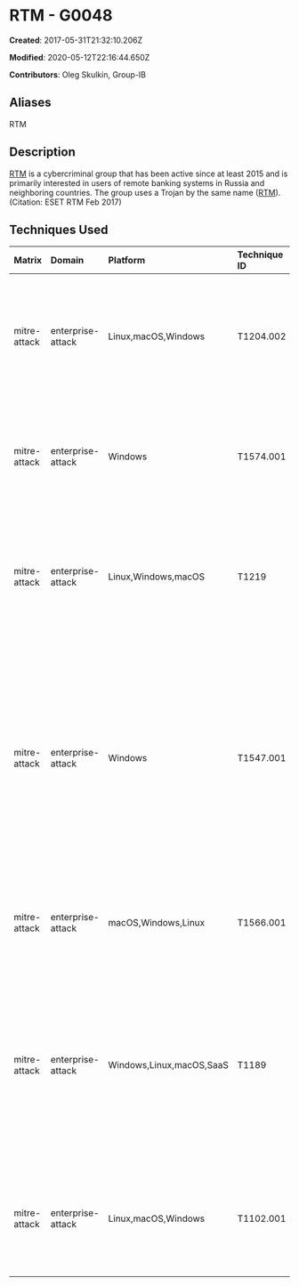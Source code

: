 # RTM - G0048

**Created**: 2017-05-31T21:32:10.206Z

**Modified**: 2020-05-12T22:16:44.650Z

**Contributors**: Oleg Skulkin, Group-IB

## Aliases

RTM

## Description

[RTM](https://attack.mitre.org/groups/G0048) is a cybercriminal group that has been active since at least 2015 and is primarily interested in users of remote banking systems in Russia and neighboring countries. The group uses a Trojan by the same name ([RTM](https://attack.mitre.org/software/S0148)). (Citation: ESET RTM Feb 2017)

## Techniques Used

|Matrix|Domain|Platform|Technique ID|Technique Name|Use|
| :---| :---| :---| :---| :---| :---|
|mitre-attack|enterprise-attack|Linux,macOS,Windows|T1204.002|Malicious File|[RTM](https://attack.mitre.org/groups/G0048) has attempted to lure victims into opening e-mail attachments to execute malicious code.(Citation: Group IB RTM August 2019)|
|mitre-attack|enterprise-attack|Windows|T1574.001|DLL Search Order Hijacking|[RTM](https://attack.mitre.org/groups/G0048) has used search order hijacking to force TeamViewer to load a malicious DLL.(Citation: Group IB RTM August 2019)|
|mitre-attack|enterprise-attack|Linux,Windows,macOS|T1219|Remote Access Software|[RTM](https://attack.mitre.org/groups/G0048) has used a modified version of TeamViewer and Remote Utilities for remote access.(Citation: Group IB RTM August 2019)|
|mitre-attack|enterprise-attack|Windows|T1547.001|Registry Run Keys / Startup Folder|[RTM](https://attack.mitre.org/groups/G0048) has used Registry run keys to establish persistence for the [RTM](https://attack.mitre.org/software/S0148) Trojan and other tools, such as a modified version of TeamViewer remote desktop software.(Citation: ESET RTM Feb 2017)(Citation: Group IB RTM August 2019)|
|mitre-attack|enterprise-attack|macOS,Windows,Linux|T1566.001|Spearphishing Attachment|[RTM](https://attack.mitre.org/groups/G0048) has used spearphishing attachments to distribute its malware.(Citation: Group IB RTM August 2019)|
|mitre-attack|enterprise-attack|Windows,Linux,macOS,SaaS|T1189|Drive-by Compromise|[RTM](https://attack.mitre.org/groups/G0048) has distributed its malware via the RIG and SUNDOWN exploit kits, as well as online advertising network <code>Yandex.Direct</code>.(Citation: ESET RTM Feb 2017)(Citation: ESET Buhtrap and Buran April 2019)|
|mitre-attack|enterprise-attack|Linux,macOS,Windows|T1102.001|Dead Drop Resolver|[RTM](https://attack.mitre.org/groups/G0048) has used an RSS feed on Livejournal to update a list of encrypted C2 server names.(Citation: ESET RTM Feb 2017)|
